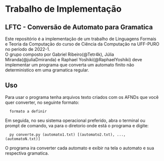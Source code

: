 # Trabalho de Implementação
## LFTC - Conversão de Automato para Gramatica
Este repositório é a implementação de um trabalho de Linguagens Formais e Teoria da Computação do curso de Ciência da Computação na UFF-PURO no período de 2022-1.
<br>
O grupo composto por Gabriel Ribeiro(@Tetr4k), Júlia Miranda(@juliaDmiranda) e Raphael Yoshiki(@RaphaelYoshiki) deve implementar um programa que converta um automato finito não deterministico em uma gramatica regular.

## Uso

Para usar o programa tenha arquivos texto criados com os AFNDs que você quer converter, no seguinte formato:

```
  formato a definir
```

Em seguida, no seu sistema operacional preferido, abra o terminal ou prompt de comando, va para o diretorio onde está o programa e digite:

```
  py converte.py (automato1.txt) [(automato2.txt), ..., (automatoN.txt)]
```

O programa ira converter cada automato e exibir na tela o automato e sua respectiva gramatica.

